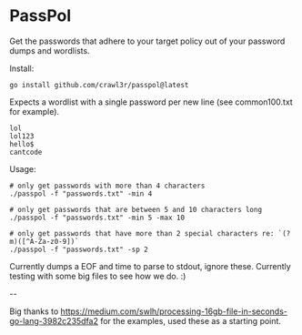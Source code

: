 # PassPol  
  
Get the passwords that adhere to your target policy out of your password dumps and wordlists.  

Install:  

```
go install github.com/crawl3r/passpol@latest
```
  
Expects a wordlist with a single password per new line (see common100.txt for example).  
  
```
lol
lol123
hello$
cantcode
```
  
Usage:  

```
# only get passwords with more than 4 characters
./passpol -f "passwords.txt" -min 4

# only get passwords that are between 5 and 10 characters long
./passpol -f "passwords.txt" -min 5 -max 10

# only get passwords that have more than 2 special characters re: `(?m)([^A-Za-z0-9])`
./passpol -f "passwords.txt" -sp 2
```

Currently dumps a EOF and time to parse to stdout, ignore these. Currently testing with some big files to see how we do. :)
  
--  
  
Big thanks to https://medium.com/swlh/processing-16gb-file-in-seconds-go-lang-3982c235dfa2 for the examples, used these as a starting point.